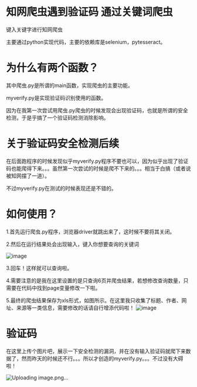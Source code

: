 # 知网爬虫遇到验证码 通过关键词爬虫
键入关键字进行知网爬虫

主要通过python实现代码，主要的依赖库是selenium，pytesseract。

# 为什么有两个函数？
其中爬虫.py是所谓的main函数，实现爬虫的主要功能。

myverify.py是实现验证码识别使用的函数。

因为在我第一次尝试用爬虫.py爬虫的时候发现会出现验证码，也就是所谓的安全检测，于是乎搞了一个验证码检测消除影响。

# 关于验证码安全检测后续
在后面跑程序的时候发现似乎myverify.py程序不要也可以，因为似乎出现了验证码也能爬得下来。。。虽然第一次尝试的时候是爬不下来的。。。相当于白搞（或者说被知网摆了一道）。

不过myverify.py在测试的时候表现还是不错的。


# 如何使用？
1.首先运行爬虫.py程序，浏览器driver就跳出来了，这时候不要将其关闭。

2.然后在运行结果处会出现输入，键入你想要查询的关键词

![image](https://user-images.githubusercontent.com/56500982/218065177-33e62834-6f94-495b-8ab4-7b047c2e91a9.png)

3.回车！这样就可以查询啦。

4.需要注意的是我在这里设置的是只查询6页并爬虫结果，若想修改查询数量，只需要在代码中找到page变量修改一下啦。

5.最终的爬虫结果保存为xls形式，如图所示。在这里我只收集了标题、作者、网址、来源等一类信息，需要修改的话请自行增添代码啦！
![image](https://user-images.githubusercontent.com/56500982/218066189-f53d277a-bee1-4384-be8c-066ac3bf88ab.png)

# 验证码
在这里上传个图片吧，展示一下安全检测的漏洞，并在没有输入验证码就爬下来数据了，然而昨天的时候还不行。。。所以才创造的myverify.py。。。不过没有大碍啦！

![Uploading image.png…]()
